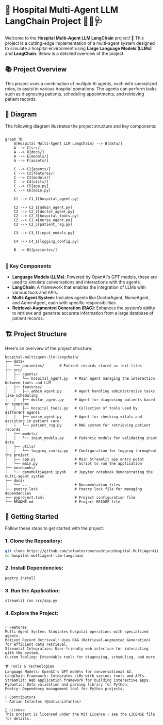 # 🏥 Hospital Multi-Agent LLM LangChain Project 🧑‍⚕️🩺

Welcome to the **Hospital Multi-Agent LLM LangChain** project! 🚀 This project is a cutting-edge implementation of a multi-agent system designed to simulate a hospital environment using **Large Language Models (LLMs)** and **LangChain**. Below is a detailed overview of the project.

## 📚 Project Overview

This project uses a combination of multiple AI agents, each with specialized roles, to assist in various hospital operations. The agents can perform tasks such as diagnosing patients, scheduling appointments, and retrieving patient records.


## 🎯 Diagram

The following diagram illustrates the project structure and key components:

```mermaid

graph TD
    A[Hospital Multi-Agent LLM LangChain] --> B[data/]
    A --> C[src/]
    A --> D[docs/]
    A --> E[models/]
    A --> F[assets/]

    C --> C1[agents/]
    C --> C2[features/]
    C --> C3[models/]
    C --> C4[utils/]
    C --> C5[app.py]
    C --> C6[main.py]

    C1 --> C1_1[hospital_agent.py]

    C2 --> C2_1[admin_agent.py]
    C2 --> C2_2[doctor_agent.py]
    C2 --> C2_3[hospital_tools.py]
    C2 --> C2_4[nurse_agent.py]
    C2 --> C2_5[patient_rag.py]

    C3 --> C3_1[input_models.py]

    C4 --> C4_1[logging_config.py]

    B --> B1[pacientes/]
    
```




### 🧠 Key Components

- **Language Models (LLMs)**: Powered by OpenAI's GPT models, these are used to simulate conversations and interactions with the agents.
- **LangChain**: A framework that enables the integration of LLMs with various tools and APIs.
- **Multi-Agent System**: Includes agents like DoctorAgent, NurseAgent, and AdminAgent, each with specific responsibilities.
- **Retrieval-Augmented Generation (RAG)**: Enhances the system’s ability to retrieve and generate accurate information from a large database of patient records.

## 🏗️ Project Structure

Here's an overview of the project structure:

```plaintext
hospital-multiagent-llm-langchain/
├── data/
│   └── pacientes/       # Patient records stored as text files
├── src/
│   ├── agents/
│   │   └── hospital_agent.py   # Main agent managing the interaction between tools and LLM
│   ├── features/
│   │   ├── admin_agent.py      # Agent handling administrative tasks like scheduling
│   │   ├── doctor_agent.py     # Agent for diagnosing patients based on symptoms
│   │   ├── hospital_tools.py   # Collection of tools used by different agents
│   │   ├── nurse_agent.py      # Agent for checking vitals and assisting in patient care
│   │   └── patient_rag.py      # RAG system for retrieving patient records
│   ├── models/
│   │   └── input_models.py     # Pydantic models for validating input data
│   ├── utils/
│   │   └── logging_config.py   # Configuration for logging throughout the project
│   ├── app.py                  # Main Streamlit app entry point
│   └── main.py                 # Script to run the application
├── notebooks/
│   └── demoMultiAgent.ipynb    # Jupyter notebook demonstrating the multi-agent system
├── docs/
│   └── ...                     # Documentation files
├── poetry.lock                 # Poetry lock file for managing dependencies
├── pyproject.toml              # Project configuration file
└── README.md                   # Project README file
```


## 🚀 Getting Started

Follow these steps to get started with the project:

### 1. Clone the Repository:

```bash
git clone https://github.com/infantesromeroadrian/Hospital-MultiAgentLLMLangchain.git
cd hospital-multiagent-llm-langchain
```

### 2. Install Dependencies:

```bash
poetry install
```

### 3. Run the Application:

```bash
streamlit run src/app.py
```

### 4. Explore the Project:
```

🔧 Features
Multi-Agent System: Simulates hospital operations with specialized agents.
Patient Record Retrieval: Uses RAG (Retrieval-Augmented Generation) for efficient data retrieval.
Streamlit Integration: User-friendly web interface for interacting with the system.
Custom Tooling: Extendable tools for diagnosing, scheduling, and more.

🛠️ Tools & Technologies
Language Models: OpenAI's GPT models for conversational AI.
LangChain Framework: Integrates LLMs with various tools and APIs.
Streamlit: Web application framework for building interactive apps.
Pydantic: Data validation and parsing library for Python.
Poetry: Dependency management tool for Python projects.

👥 Contributors
- Adrian Infantes (@adrianinfantes)

📝 License
This project is licensed under the MIT License - see the LICENSE file for details.

